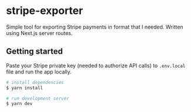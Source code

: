 # stripe-exporter

Simple tool for exporting Stripe payments in format that I needed. Written using Next.js server routes.

## Getting started

Paste your Stripe private key (needed to authorize API calls) to `.env.local` file and run the app locally.

```bash
# install dependencies
$ yarn install

# run development server
$ yarn dev
```